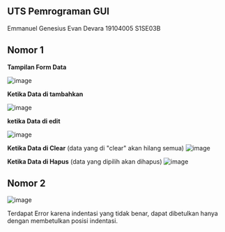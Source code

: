 ## UTS Pemrograman GUI
Emmanuel Genesius Evan Devara
19104005
S1SE03B
## Nomor 1
**Tampilan Form Data**

![image](https://user-images.githubusercontent.com/72756374/120761902-de698180-c53f-11eb-9d7b-ff6bea0ac9a8.png)

**Ketika Data di tambahkan**

![image](https://user-images.githubusercontent.com/72756374/120762347-5cc62380-c540-11eb-9665-f81344d10aaf.png)

**ketika Data di edit**

![image](https://user-images.githubusercontent.com/72756374/120763531-829ff800-c541-11eb-97a0-66cbcbd4fe0e.png)

**Ketika Data di Clear** (data yang di "clear" akan hilang semua)
![image](https://user-images.githubusercontent.com/72756374/120763812-c8f55700-c541-11eb-954c-b2d6cd9acbc6.png)

**Ketika Data di Hapus** (data yang dipilih akan dihapus)
![image](https://user-images.githubusercontent.com/72756374/120763928-e7f3e900-c541-11eb-91c2-6da15a9d692e.png)


## Nomor 2
![image](https://user-images.githubusercontent.com/72756374/120764178-1d98d200-c542-11eb-8cb8-efe83c3ad677.png)

Terdapat Error karena indentasi yang tidak benar, dapat dibetulkan hanya dengan membetulkan posisi indentasi.
